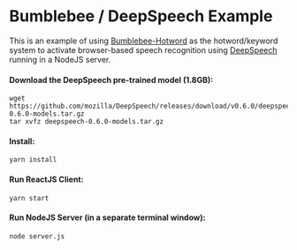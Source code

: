 # Bumblebee / DeepSpeech Example

This is an example of using [Bumblebee-Hotword](https://github.com/jaxcore/bumblebee-hotword) as the hotword/keyword system to activate browser-based speech recognition using [DeepSpeech](https://github.com/mozilla/DeepSpeech) running in a NodeJS server.

#### Download the DeepSpeech pre-trained model (1.8GB):

```
wget https://github.com/mozilla/DeepSpeech/releases/download/v0.6.0/deepspeech-0.6.0-models.tar.gz
tar xvfz deepspeech-0.6.0-models.tar.gz
```

#### Install:

```
yarn install
```

#### Run ReactJS Client:

```
yarn start
```

#### Run NodeJS Server (in a separate terminal window):

```
node server.js
```